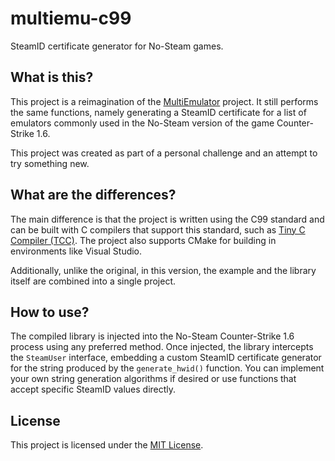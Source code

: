 # multiemu-c99

SteamID certificate generator for No-Steam games.

## What is this?

This project is a reimagination of the [MultiEmulator](https://github.com/2010kohtep/MultiEmulator) project. It still performs the same functions, namely generating a SteamID certificate for a list of emulators commonly used in the No-Steam version of the game Counter-Strike 1.6.

This project was created as part of a personal challenge and an attempt to try something new.

## What are the differences?

The main difference is that the project is written using the C99 standard and can be built with C compilers that support this standard, such as [Tiny C Compiler (TCC)](https://bellard.org/tcc/). The project also supports CMake for building in environments like Visual Studio.

Additionally, unlike the original, in this version, the example and the library itself are combined into a single project.

## How to use?

The compiled library is injected into the No-Steam Counter-Strike 1.6 process using any preferred method. Once injected, the library intercepts the `SteamUser` interface, embedding a custom SteamID certificate generator for the string produced by the `generate_hwid()` function. You can implement your own string generation algorithms if desired or use functions that accept specific SteamID values directly.

## License

This project is licensed under the [MIT License](./LICENSE).